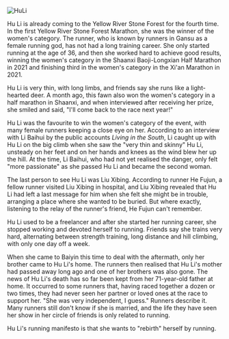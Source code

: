 ![HuLi](https://user-images.githubusercontent.com/15976103/120251468-30967280-c2b4-11eb-9e8e-8e36414d4ee5.png)

Hu Li is already coming to the Yellow River Stone Forest for the fourth time. In the first Yellow River Stone Forest Marathon, she was the winner of the women's category. The runner, who is known by runners in Gansu as a female running god, has not had a long training career. She only started running at the age of 36, and then she worked hard to achieve good results, winning the women's category in the Shaanxi Baoji-Longxian Half Marathon in 2021 and finishing third in the women's category in the Xi'an Marathon in 2021.

Hu Li is very thin, with long limbs, and friends say she runs like a light-hearted deer. A month ago, this fawn also won the women's category in a half marathon in Shaanxi, and when interviewed after receiving her prize, she smiled and said, "I'll come back to the race next year!"

Hu Li was the favourite to win the women's category of the event, with many female runners keeping a close eye on her. According to an interview with Li Baihui by the public accounts *Living in the South*, Li caught up with Hu Li on the big climb when she saw the "very thin and skinny" Hu Li, unsteady on her feet and on her hands and knees as the wind blew her up the hill. At the time, Li Baihui, who had not yet realised the danger, only felt "more passionate" as she passed Hu Li and became the second woman.

The last person to see Hu Li was Liu Xibing. According to runner He Fujun, a fellow runner visited Liu Xibing in hospital, and Liu Xibing revealed that Hu Li had left a last message for him when she felt she might be in trouble, arranging a place where she wanted to be buried. But where exactly, listening to the relay of the runner's friend, He Fujun can't remember.

Hu Li used to be a freelancer and after she started her running career, she stopped working and devoted herself to running. Friends say she trains very hard, alternating between strength training, long distance and hill climbing, with only one day off a week.

When she came to Baiyin this time to deal with the aftermath, only her brother came to Hu Li's home. The runners then realised that Hu Li's mother had passed away long ago and one of her brothers was also gone. The news of Hu Li's death has so far been kept from her 71-year-old father at home. It occurred to some runners that, having raced together a dozen or two times, they had never seen her partner or loved ones at the race to support her. "She was very independent, I guess." Runners describe it. Many runners still don't know if she is married, and the life they have seen her show in her circle of friends is only related to running.

Hu Li's running manifesto is that she wants to "rebirth" herself by running.
